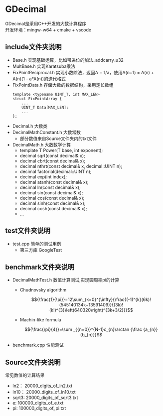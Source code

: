 # GDecimal
GDecimal是采用C++开发的大数计算程序  
开发环境：mingw-w64 + cmake + vscode

## include文件夹说明
* Base.h                实现基础运算，比如带进位的加法_addcarry_u32
* MultBase.h            实现Karatsuba乘法
* FixPointReciprocal.h  实现小数除法，返回A = 1/a，使用A(n+1) = A(n) + A(n)(1 - a*A(n))的迭代格式
* FixPointData.h        存储大数的数据结构，采用定长数组
    ```
    template <typename UINT_T, int MAX_LEN>
    struct FixPointArray {
        ...
        UINT_T Data[MAX_LEN];
        ...
    };
    ```
* Decimal.h             大数类
* DecimalMathConstant.h 大数常数
    * 部分数值来自Source文件夹内的txt文件
* DecimalMath.h         大数数学计算
    * template <typename T> T Power(T base, int exponent);
    * decimal sqrt(const decimal& x);
    * decimal cbrt(const decimal& x);
    * decimal nthrt(const decimal& x, decimal::UINT n);
    * decimal factorial(decimal::UINT n);
    * decimal exp(int index);
    * decimal atanh(const decimal& x);
    * decimal ln(const decimal& x);
    * decimal sin(const decimal& x);
    * decimal cos(const decimal& x);
    * decimal sinh(const decimal& x);
    * decimal cosh(const decimal& x);
    * ...

## test文件夹说明
* test.cpp              简单的测试用例
    * 第三方库 GoogleTest

## benchmark文件夹说明
* DecimalMathTest.h     数值计算测试,实现圆周率pi的计算
    * Chudnovsky algorithm

        $${\frac{1}{\pi}}=12\sum_{k=0}^{\infty}{\frac{(-1)^{k}(6k)!(545140134k+13591409)}{(3k)!(k!)^{3}\left(640320\right)^{3k+3/2}}}$$

    * Machin-like formula

        $${\frac{\pi}{4}}=\sum _{{n=0}}^{N-1}c_{n}\arctan {\frac  {a_{n}}{b_{n}}}$$
        
* benchmark.cpp         性能测试

## Source文件夹说明
常见数值的计算结果
* ln2：  20000_digits_of_ln2.txt
* ln10： 20000_digits_of_ln10.txt
* sqrt3: 20000_digits_of_sqrt3.txt
* e:     100000_digits_of_e.txt
* pi:    100000_digits_of_pi.txt